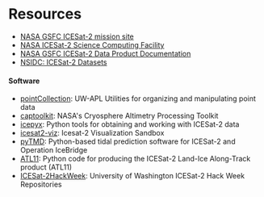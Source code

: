 Resources
=========

 - [NASA GSFC ICESat-2 mission site](https://icesat-2.gsfc.nasa.gov/)  
 - [NASA ICESat-2 Science Computing Facility](https://icesat-2-scf.gsfc.nasa.gov/)  
 - [NASA GSFC ICESat-2 Data Product Documentation](https://icesat-2.gsfc.nasa.gov/science/data-products)  
 - [NSIDC: ICESat-2 Datasets](https://nsidc.org/data/icesat-2/data-sets)  

#### Software
 - [pointCollection](https://github.com/SmithB/pointCollection): UW-APL Utilities for organizing and manipulating point data
 - [captoolkit](https://github.com/fspaolo/captoolkit): NASA's Cryosphere Altimetry Processing Toolkit
 - [icepyx](https://github.com/icesat2py/icepyx): Python tools for obtaining and working with ICESat-2 data
 - [icesat2-viz](https://github.com/abarciauskas-bgse/icesat2-viz): Icesat-2 Visualization Sandbox
 - [pyTMD](https://github.com/tsutterley/pyTMD): Python-based tidal prediction software for ICESat-2 and Operation IceBridge
 - [ATL11](https://github.com/suzanne64/ATL11): Python code for producing the ICESat-2 Land-Ice Along-Track product (ATL11)
 - [ICESat-2HackWeek](https://github.com/ICESAT-2HackWeek): University of Washington ICESat-2 Hack Week Repositories  
